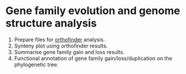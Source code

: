 # Gene family evolution and genome structure analysis
1. Prepare files for [orthofinder](https://github.com/davidemms/OrthoFinder) analysis.
2. Synteny plot using orthofinder results.
3. Summarise gene family gain and loss results.
4. Functional annotation of gene family gain/loss/duplication on the phylogenetic tree.
